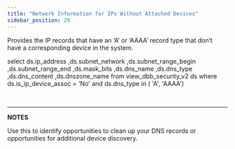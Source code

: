 ```yaml
---
title: "Network Information for IPs Without Attached Devices"
sidebar_position: 29
---
```


Provides the IP records that have an ‘A’ or ‘AAAA’ record type that don’t have a corresponding device in the system.

select
     ds.ip\_address
    ,ds.subnet\_network
    ,ds.subnet\_range\_begin
    ,ds.subnet\_range\_end
    ,ds.mask\_bits
    ,ds.dns\_name
    ,ds.dns\_type
    ,ds.dns\_content
    ,ds.dnszone\_name
from view\_dbb\_security\_v2 ds
where ds.is\_ip\_device\_assoc = 'No' and ds.dns\_type in ( 'A', 'AAAA')

 

* * *

**NOTES**

Use this to identify opportunities to clean up your DNS records or opportunities for additional device discovery.
